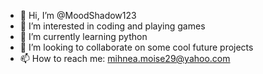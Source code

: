 - 👋 Hi, I’m @MoodShadow123
- 👀 I’m interested in coding and playing games
- 🌱 I’m currently learning python
- 💞️ I’m looking to collaborate on some cool future projects
- 📫 How to reach me: mihnea.moise29@yahoo.com

